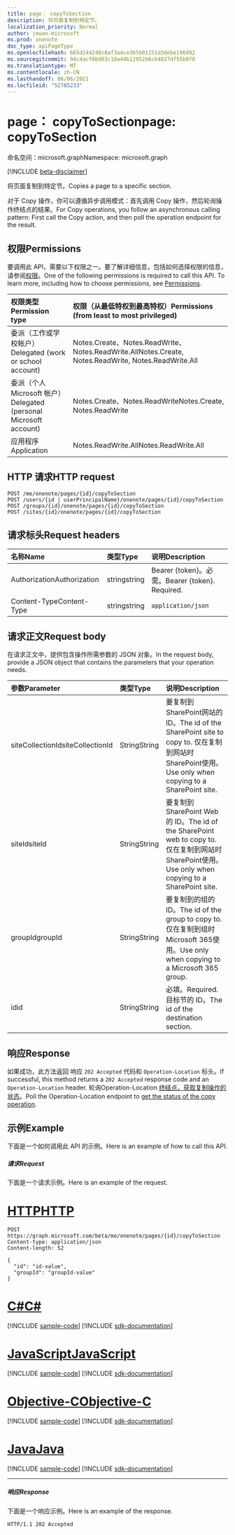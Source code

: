 ```yaml
---
title: page： copyToSection
description: 将页面复制到特定节。
localization_priority: Normal
author: jewan-microsoft
ms.prod: onenote
doc_type: apiPageType
ms.openlocfilehash: 665d244248c8af3a4ce3b5b01151d3debe196d92
ms.sourcegitcommit: 94c4acf8bd03c10a44b12952b6cb4827df55b978
ms.translationtype: MT
ms.contentlocale: zh-CN
ms.lasthandoff: 06/06/2021
ms.locfileid: "52785233"
---
```

# <a name="page-copytosection"></a><span data-ttu-id="d84a9-103">page： copyToSection</span><span class="sxs-lookup"><span data-stu-id="d84a9-103">page: copyToSection</span></span>

<span data-ttu-id="d84a9-104">命名空间：microsoft.graph</span><span class="sxs-lookup"><span data-stu-id="d84a9-104">Namespace: microsoft.graph</span></span>

[!INCLUDE [beta-disclaimer](../../includes/beta-disclaimer.md)]

<span data-ttu-id="d84a9-105">将页面复制到特定节。</span><span class="sxs-lookup"><span data-stu-id="d84a9-105">Copies a page to a specific section.</span></span>

<span data-ttu-id="d84a9-106">对于 Copy 操作，你可以遵循异步调用模式：首先调用 Copy 操作，然后轮询操作终结点的结果。</span><span class="sxs-lookup"><span data-stu-id="d84a9-106">For Copy operations, you follow an asynchronous calling pattern:  First call the Copy action, and then poll the operation endpoint for the result.</span></span>

## <a name="permissions"></a><span data-ttu-id="d84a9-107">权限</span><span class="sxs-lookup"><span data-stu-id="d84a9-107">Permissions</span></span>
<span data-ttu-id="d84a9-p101">要调用此 API，需要以下权限之一。要了解详细信息，包括如何选择权限的信息，请参阅[权限](/graph/permissions-reference)。</span><span class="sxs-lookup"><span data-stu-id="d84a9-p101">One of the following permissions is required to call this API. To learn more, including how to choose permissions, see [Permissions](/graph/permissions-reference).</span></span>

|<span data-ttu-id="d84a9-110">权限类型</span><span class="sxs-lookup"><span data-stu-id="d84a9-110">Permission type</span></span>      | <span data-ttu-id="d84a9-111">权限（从最低特权到最高特权）</span><span class="sxs-lookup"><span data-stu-id="d84a9-111">Permissions (from least to most privileged)</span></span>              |
|:--------------------|:---------------------------------------------------------|
|<span data-ttu-id="d84a9-112">委派（工作或学校帐户）</span><span class="sxs-lookup"><span data-stu-id="d84a9-112">Delegated (work or school account)</span></span> | <span data-ttu-id="d84a9-113">Notes.Create、Notes.ReadWrite、Notes.ReadWrite.All</span><span class="sxs-lookup"><span data-stu-id="d84a9-113">Notes.Create, Notes.ReadWrite, Notes.ReadWrite.All</span></span>    |
|<span data-ttu-id="d84a9-114">委派（个人 Microsoft 帐户）</span><span class="sxs-lookup"><span data-stu-id="d84a9-114">Delegated (personal Microsoft account)</span></span> | <span data-ttu-id="d84a9-115">Notes.Create、Notes.ReadWrite</span><span class="sxs-lookup"><span data-stu-id="d84a9-115">Notes.Create, Notes.ReadWrite</span></span>    |
|<span data-ttu-id="d84a9-116">应用程序</span><span class="sxs-lookup"><span data-stu-id="d84a9-116">Application</span></span> | <span data-ttu-id="d84a9-117">Notes.ReadWrite.All</span><span class="sxs-lookup"><span data-stu-id="d84a9-117">Notes.ReadWrite.All</span></span> |

## <a name="http-request"></a><span data-ttu-id="d84a9-118">HTTP 请求</span><span class="sxs-lookup"><span data-stu-id="d84a9-118">HTTP request</span></span>
<!-- { "blockType": "ignored" } -->
```http
POST /me/onenote/pages/{id}/copyToSection
POST /users/{id | userPrincipalName}/onenote/pages/{id}/copyToSection
POST /groups/{id}/onenote/pages/{id}/copyToSection
POST /sites/{id}/onenote/pages/{id}/copyToSection
```
## <a name="request-headers"></a><span data-ttu-id="d84a9-119">请求标头</span><span class="sxs-lookup"><span data-stu-id="d84a9-119">Request headers</span></span>
| <span data-ttu-id="d84a9-120">名称</span><span class="sxs-lookup"><span data-stu-id="d84a9-120">Name</span></span>       | <span data-ttu-id="d84a9-121">类型</span><span class="sxs-lookup"><span data-stu-id="d84a9-121">Type</span></span> | <span data-ttu-id="d84a9-122">说明</span><span class="sxs-lookup"><span data-stu-id="d84a9-122">Description</span></span>|
|:---------------|:--------|:----------|
| <span data-ttu-id="d84a9-123">Authorization</span><span class="sxs-lookup"><span data-stu-id="d84a9-123">Authorization</span></span>  | <span data-ttu-id="d84a9-124">string</span><span class="sxs-lookup"><span data-stu-id="d84a9-124">string</span></span>  | <span data-ttu-id="d84a9-p102">Bearer {token}。必需。</span><span class="sxs-lookup"><span data-stu-id="d84a9-p102">Bearer {token}. Required.</span></span> |
| <span data-ttu-id="d84a9-127">Content-Type</span><span class="sxs-lookup"><span data-stu-id="d84a9-127">Content-Type</span></span> | <span data-ttu-id="d84a9-128">string</span><span class="sxs-lookup"><span data-stu-id="d84a9-128">string</span></span> | `application/json` |

## <a name="request-body"></a><span data-ttu-id="d84a9-129">请求正文</span><span class="sxs-lookup"><span data-stu-id="d84a9-129">Request body</span></span>
<span data-ttu-id="d84a9-130">在请求正文中，提供包含操作所需参数的 JSON 对象。</span><span class="sxs-lookup"><span data-stu-id="d84a9-130">In the request body, provide a JSON object that contains the parameters that your operation needs.</span></span>

| <span data-ttu-id="d84a9-131">参数</span><span class="sxs-lookup"><span data-stu-id="d84a9-131">Parameter</span></span>    | <span data-ttu-id="d84a9-132">类型</span><span class="sxs-lookup"><span data-stu-id="d84a9-132">Type</span></span>   |<span data-ttu-id="d84a9-133">说明</span><span class="sxs-lookup"><span data-stu-id="d84a9-133">Description</span></span>|
|:---------------|:--------|:----------|
|<span data-ttu-id="d84a9-134">siteCollectionId</span><span class="sxs-lookup"><span data-stu-id="d84a9-134">siteCollectionId</span></span>|<span data-ttu-id="d84a9-135">String</span><span class="sxs-lookup"><span data-stu-id="d84a9-135">String</span></span>|<span data-ttu-id="d84a9-136">要复制到SharePoint网站的 ID。</span><span class="sxs-lookup"><span data-stu-id="d84a9-136">The id of the SharePoint site to copy to.</span></span> <span data-ttu-id="d84a9-137">仅在复制到网站时SharePoint使用。</span><span class="sxs-lookup"><span data-stu-id="d84a9-137">Use only when copying to a SharePoint site.</span></span>|
|<span data-ttu-id="d84a9-138">siteId</span><span class="sxs-lookup"><span data-stu-id="d84a9-138">siteId</span></span>|<span data-ttu-id="d84a9-139">String</span><span class="sxs-lookup"><span data-stu-id="d84a9-139">String</span></span>|<span data-ttu-id="d84a9-140">要复制到SharePoint Web 的 ID。</span><span class="sxs-lookup"><span data-stu-id="d84a9-140">The id of the SharePoint web to copy to.</span></span> <span data-ttu-id="d84a9-141">仅在复制到网站时SharePoint使用。</span><span class="sxs-lookup"><span data-stu-id="d84a9-141">Use only when copying to a SharePoint site.</span></span>|
|<span data-ttu-id="d84a9-142">groupId</span><span class="sxs-lookup"><span data-stu-id="d84a9-142">groupId</span></span>|<span data-ttu-id="d84a9-143">String</span><span class="sxs-lookup"><span data-stu-id="d84a9-143">String</span></span>|<span data-ttu-id="d84a9-144">要复制到的组的 ID。</span><span class="sxs-lookup"><span data-stu-id="d84a9-144">The id of the group to copy to.</span></span> <span data-ttu-id="d84a9-145">仅在复制到组时Microsoft 365使用。</span><span class="sxs-lookup"><span data-stu-id="d84a9-145">Use only when copying to a Microsoft 365 group.</span></span>|
|<span data-ttu-id="d84a9-146">id</span><span class="sxs-lookup"><span data-stu-id="d84a9-146">id</span></span>|<span data-ttu-id="d84a9-147">String</span><span class="sxs-lookup"><span data-stu-id="d84a9-147">String</span></span>|<span data-ttu-id="d84a9-148">必填。</span><span class="sxs-lookup"><span data-stu-id="d84a9-148">Required.</span></span> <span data-ttu-id="d84a9-149">目标节的 ID。</span><span class="sxs-lookup"><span data-stu-id="d84a9-149">The id of the destination section.</span></span>|

## <a name="response"></a><span data-ttu-id="d84a9-150">响应</span><span class="sxs-lookup"><span data-stu-id="d84a9-150">Response</span></span>

<span data-ttu-id="d84a9-151">如果成功，此方法返回 响应 `202 Accepted` 代码和 `Operation-Location` 标头。</span><span class="sxs-lookup"><span data-stu-id="d84a9-151">If successful, this method returns a `202 Accepted` response code and an `Operation-Location` header.</span></span> <span data-ttu-id="d84a9-152">轮询Operation-Location [终结点，获取复制操作的状态](onenoteoperation-get.md)。</span><span class="sxs-lookup"><span data-stu-id="d84a9-152">Poll the Operation-Location endpoint to [get the status of the copy operation](onenoteoperation-get.md).</span></span>

## <a name="example"></a><span data-ttu-id="d84a9-153">示例</span><span class="sxs-lookup"><span data-stu-id="d84a9-153">Example</span></span>
<span data-ttu-id="d84a9-154">下面是一个如何调用此 API 的示例。</span><span class="sxs-lookup"><span data-stu-id="d84a9-154">Here is an example of how to call this API.</span></span>
##### <a name="request"></a><span data-ttu-id="d84a9-155">请求</span><span class="sxs-lookup"><span data-stu-id="d84a9-155">Request</span></span>
<span data-ttu-id="d84a9-156">下面是一个请求示例。</span><span class="sxs-lookup"><span data-stu-id="d84a9-156">Here is an example of the request.</span></span>

# <a name="http"></a>[<span data-ttu-id="d84a9-157">HTTP</span><span class="sxs-lookup"><span data-stu-id="d84a9-157">HTTP</span></span>](#tab/http)
<!-- {
  "blockType": "request",
  "name": "page_copytosection"
}-->
```http
POST https://graph.microsoft.com/beta/me/onenote/pages/{id}/copyToSection
Content-type: application/json
Content-length: 52

{
  "id": "id-value",
  "groupId": "groupId-value"
}
```
# <a name="c"></a>[<span data-ttu-id="d84a9-158">C#</span><span class="sxs-lookup"><span data-stu-id="d84a9-158">C#</span></span>](#tab/csharp)
[!INCLUDE [sample-code](../includes/snippets/csharp/page-copytosection-csharp-snippets.md)]
[!INCLUDE [sdk-documentation](../includes/snippets/snippets-sdk-documentation-link.md)]

# <a name="javascript"></a>[<span data-ttu-id="d84a9-159">JavaScript</span><span class="sxs-lookup"><span data-stu-id="d84a9-159">JavaScript</span></span>](#tab/javascript)
[!INCLUDE [sample-code](../includes/snippets/javascript/page-copytosection-javascript-snippets.md)]
[!INCLUDE [sdk-documentation](../includes/snippets/snippets-sdk-documentation-link.md)]

# <a name="objective-c"></a>[<span data-ttu-id="d84a9-160">Objective-C</span><span class="sxs-lookup"><span data-stu-id="d84a9-160">Objective-C</span></span>](#tab/objc)
[!INCLUDE [sample-code](../includes/snippets/objc/page-copytosection-objc-snippets.md)]
[!INCLUDE [sdk-documentation](../includes/snippets/snippets-sdk-documentation-link.md)]

# <a name="java"></a>[<span data-ttu-id="d84a9-161">Java</span><span class="sxs-lookup"><span data-stu-id="d84a9-161">Java</span></span>](#tab/java)
[!INCLUDE [sample-code](../includes/snippets/java/page-copytosection-java-snippets.md)]
[!INCLUDE [sdk-documentation](../includes/snippets/snippets-sdk-documentation-link.md)]

---


##### <a name="response"></a><span data-ttu-id="d84a9-162">响应</span><span class="sxs-lookup"><span data-stu-id="d84a9-162">Response</span></span>
<span data-ttu-id="d84a9-163">下面是一个响应示例。</span><span class="sxs-lookup"><span data-stu-id="d84a9-163">Here is an example of the response.</span></span>
<!-- {
  "blockType": "response"
} -->
```http
HTTP/1.1 202 Accepted
```

<!-- uuid: 8fcb5dbc-d5aa-4681-8e31-b001d5168d79
2015-10-25 14:57:30 UTC -->
<!--
{
  "type": "#page.annotation",
  "description": "page: copyToSection",
  "keywords": "",
  "section": "documentation",
  "tocPath": "",
  "suppressions": [
  ]
}
-->


